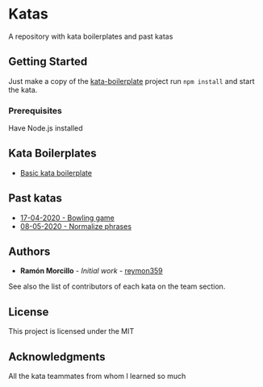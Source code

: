 # Katas

A repository with kata boilerplates and past katas

## Getting Started

Just make a copy of the [kata-boilerplate](./kata-boilerplate) project run `npm install` and start the kata.

### Prerequisites

Have Node.js installed

## Kata Boilerplates

- [Basic kata boilerplate](./kata-boilerplate)

## Past katas

- [17-04-2020 - Bowling game](./katas/bowling-game)
- [08-05-2020 - Normalize phrases](./katas/normalize-phrases)
  
## Authors

- **Ramón Morcillo** - *Initial work* - [reymon359](https://github.com/reymon359)

See also the list of contributors of each kata on the team section.

## License

This project is licensed under the MIT

## Acknowledgments

All the kata teammates from whom I learned so much
